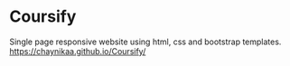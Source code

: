 # Coursify
Single page responsive website using html, css and bootstrap templates.
https://chaynikaa.github.io/Coursify/
